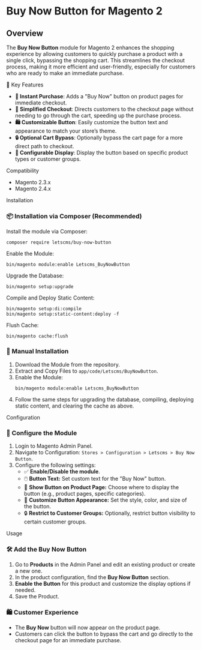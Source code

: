    <h1>Buy Now Button for Magento 2</h1>

  <h2>Overview</h2>
  <p>The <strong>Buy Now Button</strong> module for Magento 2 enhances the shopping experience by allowing customers to quickly purchase a product with a single click, bypassing the shopping cart. This streamlines the checkout process, making it more efficient and user-friendly, especially for customers who are ready to make an immediate purchase.</p>

  <div class="section-header">🌟 Key Features</div>
  <ul class="features">
    <li><strong>🛒 Instant Purchase</strong>: Adds a "Buy Now" button on product pages for immediate checkout.</li>
    <li><strong>🚀 Simplified Checkout</strong>: Directs customers to the checkout page without needing to go through the cart, speeding up the purchase process.</li>
    <li><strong>🛍️ Customizable Button</strong>: Easily customize the button text and appearance to match your store’s theme.</li>
    <li><strong>🔒 Optional Cart Bypass</strong>: Optionally bypass the cart page for a more direct path to checkout.</li>
    <li><strong>🎨 Configurable Display</strong>: Display the button based on specific product types or customer groups.</li>
  </ul>

  <div class="section-header">Compatibility</div>
  <ul>
    <li>Magento 2.3.x</li>
    <li>Magento 2.4.x</li>
  </ul>

  <div class="section-header">Installation</div>

  <h3>📦 Installation via Composer (Recommended)</h3>
  <p>Install the module via Composer:</p>
  <pre><code>composer require letscms/buy-now-button</code></pre>

  <p>Enable the Module:</p>
  <pre><code>bin/magento module:enable Letscms_BuyNowButton</code></pre>

  <p>Upgrade the Database:</p>
  <pre><code>bin/magento setup:upgrade</code></pre>

  <p>Compile and Deploy Static Content:</p>
  <pre><code>bin/magento setup:di:compile
bin/magento setup:static-content:deploy -f</code></pre>

  <p>Flush Cache:</p>
  <pre><code>bin/magento cache:flush</code></pre>

  <h3>🔧 Manual Installation</h3>
  <ol>
    <li>Download the Module from the repository.</li>
    <li>Extract and Copy Files to <code>app/code/Letscms/BuyNowButton</code>.</li>
    <li>Enable the Module:
      <pre><code>bin/magento module:enable Letscms_BuyNowButton</code></pre>
    </li>
    <li>Follow the same steps for upgrading the database, compiling, deploying static content, and clearing the cache as above.</li>
  </ol>

  <div class="section-header">Configuration</div>

  <h3>🔑 Configure the Module</h3>
  <ol>
    <li>Login to Magento Admin Panel.</li>
    <li>Navigate to Configuration: <code>Stores > Configuration > Letscms > Buy Now Button</code>.</li>
    <li>Configure the following settings:
      <ul>
        <li>✅ <strong>Enable/Disable the module</strong>.</li>
        <li>🖱️ <strong>Button Text:</strong> Set custom text for the "Buy Now" button.</li>
        <li>💼 <strong>Show Button on Product Page:</strong> Choose where to display the button (e.g., product pages, specific categories).</li>
        <li>🎨 <strong>Customize Button Appearance:</strong> Set the style, color, and size of the button.</li>
        <li>🔒 <strong>Restrict to Customer Groups:</strong> Optionally, restrict button visibility to certain customer groups.</li>
      </ul>
    </li>
  </ol>

  <div class="section-header">Usage</div>

  <h3>🛠️ Add the Buy Now Button</h3>
  <ol>
    <li>Go to <strong>Products</strong> in the Admin Panel and edit an existing product or create a new one.</li>
    <li>In the product configuration, find the <strong>Buy Now Button</strong> section.</li>
    <li><strong>Enable the Button</strong> for this product and customize the display options if needed.</li>
    <li>Save the Product.</li>
  </ol>

  <h3>🛍️ Customer Experience</h3>
  <ul>
    <li>The <strong>Buy Now</strong> button will now appear on the product page.</li>
    <li>Customers can click the button to bypass the cart and go directly to the checkout page for an immediate purchase.</li>
  </ul>
